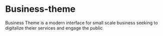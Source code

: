 # Business-theme
Business Theme is a modern interface for small scale business seeking to digitalize theier services and engage the public
